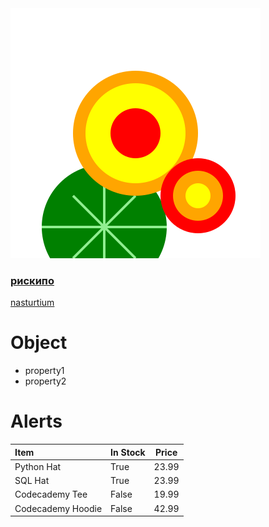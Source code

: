 <link href="./img/style.css" rel="stylesheet" />

<a href="">
<img class="flower" src="./img/riski.svg">
<span><h3>риски<b>по</b></h3><p>nasturtium</p></span>
</a>

# Object

- property1
- property2

# Alerts

| Item              | In Stock | Price |
|:------------------|:---------|-------|
| Python Hat        | True     | 23.99 |
| SQL Hat           | True     | 23.99 |
| Codecademy Tee    | False    | 19.99 |
| Codecademy Hoodie | False    | 42.99 |

